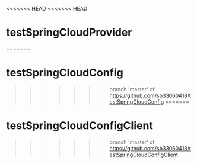 <<<<<<< HEAD
<<<<<<< HEAD
# testSpringCloudProvider
=======
# testSpringCloudConfig
>>>>>>> branch 'master' of https://github.com/sb33060418/testSpringCloudConfig
=======
# testSpringCloudConfigClient
>>>>>>> branch 'master' of https://github.com/sb33060418/testSpringCloudConfigClient
